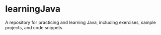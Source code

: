 # learningJava
A repository for practicing and learning Java, including exercises, sample projects, and code snippets.
